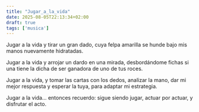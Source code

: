 ```yaml
---
title: "Jugar_a_la_vida"
date: 2025-08-05T22:13:34+02:00
draft: true
tags: ['musica']
---
```

Jugar a la vida
y tirar un gran dado,
cuya felpa amarilla
se hunde bajo mis manos
nuevamente hidratadas.

Jugar a la vida
y arrojar un dardo
en una mirada,
desbordándome fichas
si una tiene la dicha
de ser ganadora
de uno de tus roces.

Jugar a la vida,
y tomar las cartas con los dedos,
analizar la mano,
dar mi mejor respuesta
y esperar la tuya,
para adaptar mi estrategia.

Jugar a la vida…
entonces recuerdo:
sigue siendo jugar,
actuar por actuar,
y disfrutar el acto.
